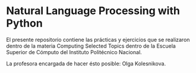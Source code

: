 # Natural Language Processing with Python

El presente repositorio contiene las prácticas y ejercicios que se realizaron dentro de la materia Computing Selected Topics dentro 
de la Escuela Superior de Cómputo del Instituto Politécnico Nacional.

La profesora encargada de hacer ésto posible: Olga Kolesnikova.
